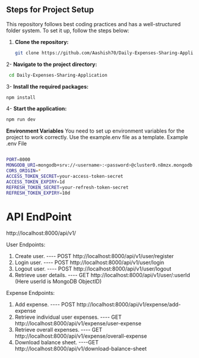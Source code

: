 
## Steps for Project Setup

This repository follows best coding practices and has a well-structured folder system. To set it up, follow the steps below:

1. **Clone the repository:**
   ```bash
   git clone https://github.com/Aashish70/Daily-Expenses-Sharing-Application.git


2- **Navigate to the project directory:**
  ```bash
   cd Daily-Expenses-Sharing-Application

```

3- **Install the required packages:**
```bash
npm install

```
4- **Start the application:**
```bash
npm run dev

```
**Environment Variables**
You need to set up environment variables for the project to work correctly. Use the example.env file as a template.
Example .env File

```bash

PORT=8000
MONGODB_URI=mongodb+srv://<username>:<password>@cluster0.n8mzx.mongodb.net
CORS_ORIGIN=*
ACCESS_TOKEN_SECRET=your-access-token-secret
ACCESS_TOKEN_EXPIRY=1d
REFRESH_TOKEN_SECRET=your-refresh-token-secret
REFRESH_TOKEN_EXPIRY=10d


```
# API EndPoint

http://localhost:8000/api/v1/

User Endpoints:
1. Create user. ---- POST http://localhost:8000/api/v1/user/register
2. Login user. ---- POST http://localhost:8000/api/v1/user/login
3. Logout user. ---- POST http://localhost:8000/api/v1/user/logout
4. Retrieve user details. ---- GET http://localhost:8000/api/v1/user/:userId     (Here userId is MongoDB ObjectID)
 
 
 Expense Endpoints:
1. Add expense.  ---- POST  http://localhost:8000/api/v1/expense/add-expense
2. Retrieve individual user expenses.  ---- GET   http://localhost:8000/api/v1/expense/user-expense
3. Retrieve overall expenses. ---- GET   http://localhost:8000/api/v1/expense/overall-expense
4. Download balance sheet. ----GET   http://localhost:8000/api/v1/download-balance-sheet
